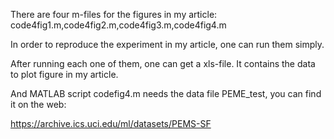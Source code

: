 There are four m-files for the figures in my article:
  code4fig1.m,code4fig2.m,code4fig3.m,code4fig4.m
  
In order to reproduce the experiment in my article, one can run them simply.

After running each one of them, one can get a xls-file.
It contains the data to plot figure in my article.

And MATLAB script codefig4.m needs the data file PEME_test, you can find it on the web:

https://archive.ics.uci.edu/ml/datasets/PEMS-SF

